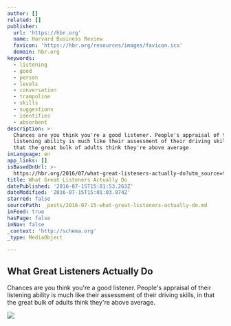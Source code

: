 ```yaml
---
author: []
related: []
publisher:
  url: 'https://hbr.org'
  name: Harvard Business Review
  favicon: 'https://hbr.org/resources/images/favicon.ico'
  domain: hbr.org
keywords:
  - listening
  - good
  - person
  - levels
  - conversation
  - trampoline
  - skills
  - suggestions
  - identifies
  - absorbent
description: >-
  Chances are you think you're a good listener. People's appraisal of their
  listening ability is much like their assessment of their driving skills, in
  that the great bulk of adults think they're above average.
inLanguage: en
app_links: []
isBasedOnUrl: >-
  https://hbr.org/2016/07/what-great-listeners-actually-do?utm_source=twitter&utm_medium=social&utm_campaign=harvardbiz
title: What Great Listeners Actually Do
datePublished: '2016-07-15T15:01:53.263Z'
dateModified: '2016-07-15T15:01:03.974Z'
starred: false
sourcePath: _posts/2016-07-15-what-great-listeners-actually-do.md
inFeed: true
hasPage: false
inNav: false
_context: 'http://schema.org'
_type: MediaObject

---
```

<article style=""><h1>What Great Listeners Actually Do</h1><p>Chances are you think you're a good listener. People's appraisal of their listening ability is much like their assessment of their driving skills, in that the great bulk of adults think they're above average.</p><img src="https://hbr.org/resources/images/article_assets/2016/07/jul16-14-hbr-laura-schneider-communication-02.jpg" /></article>